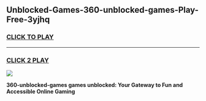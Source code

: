 
## Unblocked-Games-360-unblocked-games-Play-Free-3yjhq
<h3>
<a href="https://premium76.site?title=360-unblocked-games&ref=18A1">CLICK TO PLAY</a></h3>
<hr>

<h3>
<a href="https://premium76.site?title=360-unblocked-games&ref=18A1">CLICK 2 PLAY</a>
  
</h3>

<a href="https://premium76.site?title=360-unblocked-games&ref=18A1"><img src="https://clearcache.store/games.png"></a>


**360-unblocked-games games unblocked: Your Gateway to Fun and Accessible Online Gaming**
